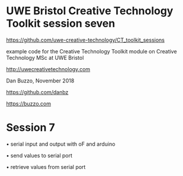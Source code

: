 # UWE Bristol Creative Technology Toolkit session seven

https://github.com/uwe-creative-technology/CT_toolkit_sessions


example code for the Creative Technology Toolkit module on Creative Technology MSc at UWE Bristol

http://uwecreativetechnology.com

Dan Buzzo, November 2018

https://github.com/danbz

https://buzzo.com



# Session 7

• serial input and output with oF and arduino

• send values to serial port

• retrieve values from serial port
